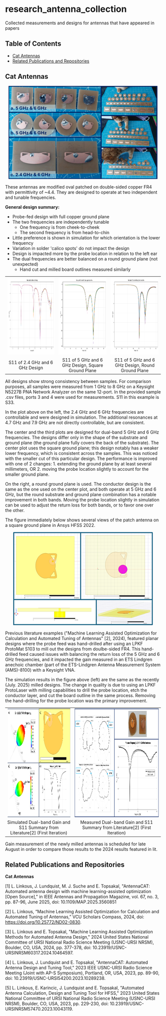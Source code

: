# research_antenna_collection
Collected measurements and designs for antennas that have appeared in papers


## Table of Contents
* [Cat Antennas](#cat-antennas)
* [Related Publications and Repositories](#related-publications-and-repositories)



## Cat Antennas

<p align="center">
 <img src="./media/cat_antennas/CatAntenna_2.png" height="300" >
</p>


These antennas are modified oval patched on double-sided copper FR4 with permittivity of ~4.4. They are designed to operate at two independent and tunable frequencies. 

**General design summary:**
* Probe-fed design with full copper ground plane
* The two frequencies are independently tunable
    * One frequency is from cheek-to-cheek
    * The second frequency is from head-to-chin
* Little preference is shown in simulation for which orientation is the lower frequency
* Variation in solder 'calico spots' do not impact the design
* Design is impacted more by the probe location in relation to the left ear
* The dual frequencies are better balanced on a round ground plane (not unexpected)
    * Hand cut and milled board outlines measured similarly


<div align="center">
<table>
  <tr>
    <td align="center"><img src="./media/cat_antennas/2400MHz_6000MHz.png" height="250"></td>
    <td align="center"><img src="./media/cat_antennas/5000MHz_6000MHz_square.png" height="250"></td>
    <td align="center"><img src="./media/cat_antennas/5000MHz_6000MHz_round.png" height="250"></td>
  </tr>
  <tr>
    <td align="center">S11 of 2.4 GHz and 6 GHz Design</td>
    <td align="center">S11 of 5 GHz and 6 GHz Design, Square Ground Plane</td>
    <td align="center">S11 of 5 GHz and 6 GHz Design, Round Ground Plane</td>
  </tr>
</table>
</div>

All designs show strong consistency between samples. For comparison purposes, all samples were measured from 1 GHz to 8 GHz on a Keysight N5227B PNA Network Analyzer on the same 12-port. In the provided sample .csv files, ports 3 and 4 were used for measurements. S11 in this example is S33.  

In the plot above on the left, the 2.4 GHz and 6 GHz frequencies are controllable and were designed in simulation. The additional resonances at 4.7 GHz and 7.9 GHz are not directly controllable, but are consistent. 

The center and the third plots are designed for dual-band 5 GHz and 6 GHz frequencies. The designs differ only in the shape of the substrate and ground plane (the ground plane fully covers the back of the substrate). The center plot uses the square ground plane; this design notably has a weaker lower frequency, which is consistent across the samples. This was noticed with the smaller cut of this particular design. The performance is improved with one of 2 changes: 1. extending the ground plane by at least several millimeters, OR 2. moving the probe location slightly to account for the smaller ground plane. 

On the right, a round ground plane is used. The conductor design is the same as the one used on the center plot, and both operate at 5 GHz and 6 GHz, but the round substrate and ground plane combination has a notable improvement in both bands. Moving the probe location slightly in simulation can be used to adjust the return loss for both bands, or to favor one over the other.

The figure immediately below shows several views of the patch antenna on a square ground plane in Ansys HFSS 2022. 

<p align="center">
 <img src="./media/cat_antennas/CatAntenna_3.png" height="300" >
</p>

Previous literature examples ("Machine Learning Assisted Optimization for Calculation and Automated Tuning of Antennas" [2], 2024), featured planar designs where the probe feed was hand-drilled after using an LPKF ProtoMat S103 to mill out the designs from doulbe-sided FR4. This hand-drilled feed caused issues with balancing the return loss of the 5 GHz and 6 GHz frequencies, and it impacted the gain measured in an ETS Lindgren anechoic chamber (part of the ETS-Lindgren Antenna Measurement System (AMS)-8100) with a Keysight VNA. 

The simulation results in the figure above (left) are the same as the recently (July. 2025) milled designs. The change in quality is due to using an LPKF ProtoLaser with milling capabilities to drill the probe location, etch the conductor layer, and cut the board outline in the same process. Removing the hand-drilling for the probe location was the primary improvement.



<div align="center">
<table>
  <tr>
    <td align="center"><img src="./media/cat_antennas/old_sim_dual_band_gain.png" height="350"></td>
    <td align="center"><img src="./media/cat_antennas/old_measured.png" height="350"></td>
  </tr>
  <tr>
    <td align="center">Simulated Dual-band Gain and S11 Summary from Literature[2] (First Iteration)</td>
    <td align="center">Measured Dual-band Gain and S11 Summary from Literature[2] (First Iteration)</td>
  </tr>
</table>
</div>


Gain measurement of the newly milled antennas is scheduled for late August in order to compare those results to the 2024 results featured in lit.




## Related Publications and Repositories

**Cat Antennas**

[1] L. Linkous, J. Lundquist, M. J. Suche and E. Topsakal, "AntennaCAT: Automated antenna design with machine learning-assisted optimization [Open Source]," in IEEE Antennas and Propagation Magazine, vol. 67, no. 3, pp. 87-96, June 2025, doi: 10.1109/MAP.2025.3560851

[2] L. Linkous, “Machine Learning Assisted Optimization for Calculation and Automated Tuning of Antennas,” VCU Scholars Compass, 2024, doi: https://doi.org/10.25772/ND02-0830.

[3] L. Linkous and E. Topsakal, "Machine Learning Assisted Optimization Methods for Automated Antenna Design," 2024 United States National Committee of URSI National Radio Science Meeting (USNC-URSI NRSM), Boulder, CO, USA, 2024, pp. 377-378, doi: 10.23919/USNC-URSINRSM60317.2024.10464597.

[4] L. Linkous, J. Lundquist and E. Topsakal, "AntennaCAT: Automated Antenna Design and Tuning Tool," 2023 IEEE USNC-URSI Radio Science Meeting (Joint with AP-S Symposium), Portland, OR, USA, 2023, pp. 89-90, doi: 10.23919/USNC-URSI54200.2023.10289238.

[5] L. Linkous, E. Karincic, J. Lundquist and E. Topsakal, "Automated Antenna Calculation, Design and Tuning Tool for HFSS," 2023 United States National Committee of URSI National Radio Science Meeting (USNC-URSI NRSM), Boulder, CO, USA, 2023, pp. 229-230, doi: 10.23919/USNC-URSINRSM57470.2023.10043119.


